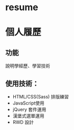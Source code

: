 # resume

# 個人履歷

## 功能

說明學經歷、學習技術

## 使用技術：
* HTML/CSS(Sass) 排版練習
* JavaScript使用
* jQuery 套件運用
* 漢堡式選單運用
* RWD 設計